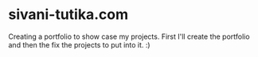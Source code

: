 # sivani-tutika.com
Creating a portfolio to show case my projects. First I'll create the portfolio and then the fix the projects to put into it. :)


